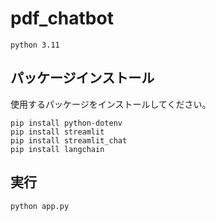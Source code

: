 # pdf_chatbot
`python 3.11`
## パッケージインストール
使用するパッケージをインストールしてください。
```
pip install python-dotenv
pip install streamlit 
pip install streamlit_chat
pip install langchain
```
## 実行
```
python app.py
```
